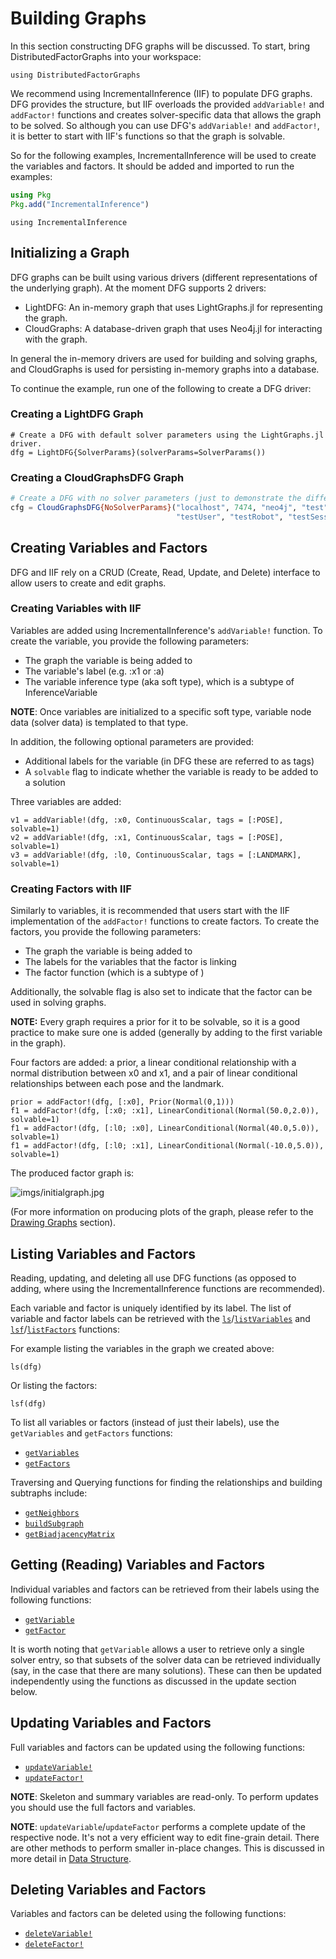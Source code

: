 # Building Graphs

In this section constructing DFG graphs will be discussed. To start, bring DistributedFactorGraphs into your workspace:

```@example buildingGraphs; continued = true
using DistributedFactorGraphs
```

We recommend using IncrementalInference (IIF) to populate DFG graphs. DFG provides the structure, but IIF overloads the provided `addVariable!` and `addFactor!` functions and creates solver-specific data that allows the graph to be solved. So although you can use DFG's `addVariable!` and `addFactor!`, it is better to start with IIF's functions so that the graph is solvable.

So for the following examples, IncrementalInference will be used to create the variables and factors. It should be added and imported to run the examples:

```julia
using Pkg
Pkg.add("IncrementalInference")
```
```@example buildingGraphs; continued = true
using IncrementalInference
```

## Initializing a Graph

DFG graphs can be built using various drivers (different representations of the underlying graph). At the moment DFG supports 2 drivers:
- LightDFG: An in-memory graph that uses LightGraphs.jl for representing the graph.
- CloudGraphs: A database-driven graph that uses Neo4j.jl for interacting with the graph.

In general the in-memory drivers are used for building and solving graphs, and CloudGraphs is used for persisting in-memory graphs into a database.

To continue the example, run one of the following to create a DFG driver:

### Creating a LightDFG Graph

```@example buildingGraphs; continued = true
# Create a DFG with default solver parameters using the LightGraphs.jl driver.
dfg = LightDFG{SolverParams}(solverParams=SolverParams())
```

### Creating a CloudGraphsDFG Graph

```julia
# Create a DFG with no solver parameters (just to demonstrate the difference) using the CloudGraphs driver, and connect it to a local Neo4j instance.
cfg = CloudGraphsDFG{NoSolverParams}("localhost", 7474, "neo4j", "test",
                                     "testUser", "testRobot", "testSession")
```

## Creating Variables and Factors

DFG and IIF rely on a CRUD (Create, Read, Update, and Delete) interface to allow users to create and edit graphs.

### Creating Variables with IIF

Variables are added using IncrementalInference's `addVariable!` function. To create the variable, you provide the following parameters:
- The graph the variable is being added to
- The variable's label (e.g. :x1 or :a)
- The variable inference type (aka soft type), which is a subtype of InferenceVariable

**NOTE**: Once variables are initialized to a specific soft type, variable node data (solver data) is templated to that type.

In addition, the following optional parameters are provided:
- Additional labels for the variable (in DFG these are referred to as tags)
- A `solvable` flag to indicate whether the variable is ready to be added to a solution

Three variables are added:

```@example buildingGraphs; continued = true
v1 = addVariable!(dfg, :x0, ContinuousScalar, tags = [:POSE], solvable=1)
v2 = addVariable!(dfg, :x1, ContinuousScalar, tags = [:POSE], solvable=1)
v3 = addVariable!(dfg, :l0, ContinuousScalar, tags = [:LANDMARK], solvable=1)
```

### Creating Factors with IIF

Similarly to variables, it is recommended that users start with the IIF implementation of the `addFactor!` functions to create factors. To create the factors, you provide the following parameters:
- The graph the variable is being added to
- The labels for the variables that the factor is linking
- The factor function (which is a subtype of )

Additionally, the solvable flag is also set to indicate that the factor can be used in solving graphs.

**NOTE:** Every graph requires a prior for it to be solvable, so it is a good practice to make sure one is added (generally by adding to the first variable in the graph).

Four factors are added: a prior, a linear conditional relationship with a normal distribution between x0 and x1, and a pair of linear conditional relationships between each pose and the landmark.

```@example buildingGraphs; continued = true
prior = addFactor!(dfg, [:x0], Prior(Normal(0,1)))
f1 = addFactor!(dfg, [:x0; :x1], LinearConditional(Normal(50.0,2.0)), solvable=1)
f1 = addFactor!(dfg, [:l0; :x0], LinearConditional(Normal(40.0,5.0)), solvable=1)
f1 = addFactor!(dfg, [:l0; :x1], LinearConditional(Normal(-10.0,5.0)), solvable=1)
```

The produced factor graph is:

![imgs/initialgraph.jpg](imgs/initialgraph.jpg)

(For more information on producing plots of the graph, please refer to the
[Drawing Graphs](DrawingGraphs.md) section).

## Listing Variables and Factors

Reading, updating, and deleting all use DFG functions (as opposed to adding,
where using the IncrementalInference functions are recommended).

Each variable and factor is uniquely identified by its label. The list of
variable and factor labels can be retrieved with the [`ls`](@ref)/[`listVariables`](@ref) and
[`lsf`](@ref)/[`listFactors`](@ref) functions:

For example listing the variables in the graph we created above:
```@example buildingGraphs
ls(dfg)
```

Or listing the factors:
```@example buildingGraphs
lsf(dfg)
```


To list all variables or factors (instead of just their labels), use the
`getVariables` and `getFactors` functions:

- [`getVariables`](@ref)
- [`getFactors`](@ref)

Traversing and Querying functions for finding the relationships and building subtraphs include:  

- [`getNeighbors`](@ref)
- [`buildSubgraph`](@ref)
- [`getBiadjacencyMatrix`](@ref)

## Getting (Reading) Variables and Factors

Individual variables and factors can be retrieved from their labels using the following functions:

- [`getVariable`](@ref)
- [`getFactor`](@ref)

It is worth noting that `getVariable` allows a user to retrieve only a single
solver entry, so that subsets of the solver data can be retrieved individually
(say, in the case that there are many solutions). These can then be updated
independently using the functions as discussed in the update section below.

## Updating Variables and Factors

Full variables and factors can be updated using the following functions:

- [`updateVariable!`](@ref)
- [`updateFactor!`](@ref)


**NOTE**: Skeleton and summary variables are read-only. To perform updates you
should use the full factors and variables.

**NOTE**: `updateVariable`/`updateFactor` performs a complete update of the
respective node. It's not a very efficient way to edit fine-grain detail. There
are other methods to perform smaller in-place changes. This is discussed in
more detail in [Data Structure](DataStructure.md).

## Deleting Variables and Factors

Variables and factors can be deleted using the following functions:

- [`deleteVariable!`](@ref)
- [`deleteFactor!`](@ref)
